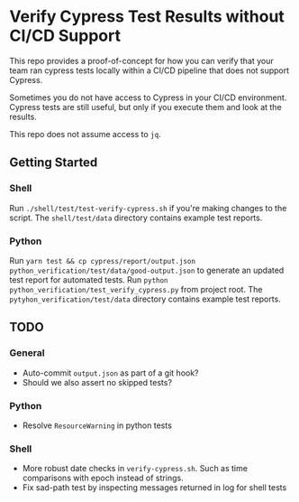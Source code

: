 # Verify Cypress Test Results without CI/CD Support

This repo provides a proof-of-concept for how you can verify that your team ran cypress tests locally within a CI/CD pipeline that does not support Cypress.

Sometimes you do not have access to Cypress in your CI/CD environment.
Cypress tests are still useful, but only if you execute them and look at the results.

This repo does not assume access to `jq`.

## Getting Started

### Shell

Run `./shell/test/test-verify-cypress.sh` if you're making changes to the script.
The `shell/test/data` directory contains example test reports.

### Python

Run `yarn test && cp cypress/report/output.json python_verification/test/data/good-output.json` to generate an updated test report for automated tests.
Run `python python_verification/test_verify_cypress.py` from project root.
The `pytyhon_verification/test/data` directory contains example test reports.

## TODO

### General

* Auto-commit `output.json` as part of a git hook?
* Should we also assert no skipped tests?

### Python

* Resolve `ResourceWarning` in python tests
 
### Shell
* More robust date checks in `verify-cypress.sh`. Such as time comparisons with epoch instead of strings.
* Fix sad-path test by inspecting messages returned in log for shell tests
